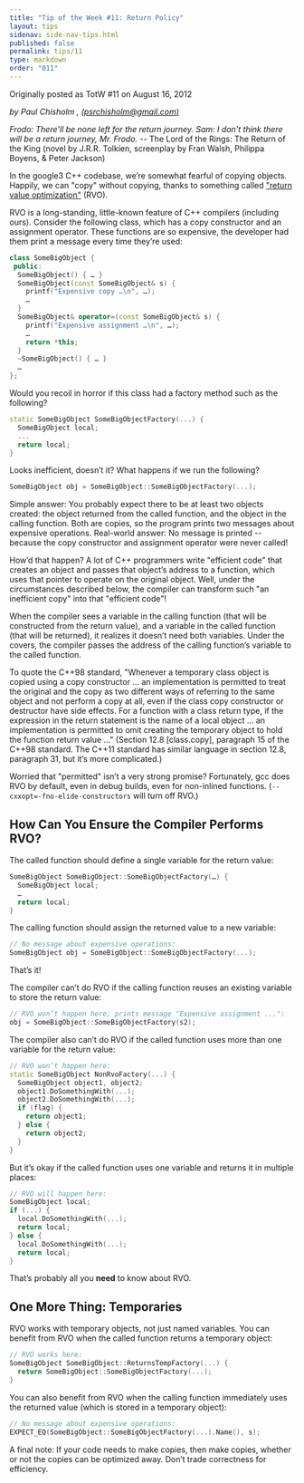 ```yaml
---
title: "Tip of the Week #11: Return Policy"
layout: tips
sidenav: side-nav-tips.html
published: false
permalink: tips/11
type: markdown
order: "011"
---
```


Originally posted as TotW #11 on August 16, 2012

*by Paul Chisholm , [(psrchisholm@gmail.com)](mailto:psrchisholm@gmail.com)*

*Frodo: There'll be none left for the return journey.* *Sam: I don't think there
will be a return journey, Mr. Frodo.* -- The Lord of the Rings: The Return of
the King (novel by J.R.R. Tolkien, screenplay by Fran Walsh, Philippa Boyens, &
Peter Jackson)

In the google3 C++ codebase, we’re somewhat fearful of copying objects. Happily,
we can "copy" without copying, thanks to something called ["return value
optimization"](http://en.wikipedia.org/wiki/Return_value_optimization) (RVO).

RVO is a long-standing, little-known feature of C++ compilers (including ours).
Consider the following class, which has a copy constructor and an assignment
operator. These functions are so expensive, the developer had them print a
message every time they’re used:

```c++
class SomeBigObject {
 public:
  SomeBigObject() { … }
  SomeBigObject(const SomeBigObject& s) {
    printf("Expensive copy …\n", …);
    …
  }
  SomeBigObject& operator=(const SomeBigObject& s) {
    printf("Expensive assignment …\n", …);
    …
    return *this;
  }
  ~SomeBigObject() { … }
  …
};
```

Would you recoil in horror if this class had a factory method such as the
following?

```c++
static SomeBigObject SomeBigObjectFactory(...) {
  SomeBigObject local;
  ...
  return local;
}
```

Looks inefficient, doesn’t it? What happens if we run the following?

```c++
SomeBigObject obj = SomeBigObject::SomeBigObjectFactory(...);
```

Simple answer: You probably expect there to be at least two objects created:
the object returned from the called function, and the object in the calling
function. Both are copies, so the program prints two messages about expensive
operations. Real-world answer: No message is printed -- because the copy
constructor and assignment operator were never called!

How’d that happen? A lot of C++ programmers write "efficient code" that creates
an object and passes that object’s address to a function, which uses that
pointer to operate on the original object. Well, under the circumstances
described below, the compiler can transform such "an inefficient copy" into that
"efficient code"!

When the compiler sees a variable in the calling function (that will be
constructed from the return value), and a variable in the called function (that
will be returned), it realizes it doesn’t need both variables. Under the covers,
the compiler passes the address of the calling function’s variable to the called
function.

To quote the C++98 standard, "Whenever a temporary class object is copied using
a copy constructor ... an implementation is permitted to treat the original and
the copy as two different ways of referring to the same object and not perform a
copy at all, even if the class copy constructor or destructor have side effects.
For a function with a class return type, if the expression in the return
statement is the name of a local object ... an implementation is permitted to omit
creating the temporary object to hold the function return value ..." (Section 12.8
\[class.copy\], paragraph 15 of the C++98 standard. The C++11 standard has similar
language in section 12.8, paragraph 31, but it’s more complicated.)

Worried that "permitted" isn’t a very strong promise? Fortunately, gcc does RVO
by default, even in debug builds, even for non-inlined functions.
(`--cxxopt=-fno-elide-constructors` will turn off RVO.)

## How Can You Ensure the Compiler Performs RVO?

The called function should define a single variable for the return value:

```c++
SomeBigObject SomeBigObject::SomeBigObjectFactory(…) {
  SomeBigObject local;
  …
  return local;
}
```

The calling function should assign the returned value to a new variable:

```c++
// No message about expensive operations:
SomeBigObject obj = SomeBigObject::SomeBigObjectFactory(...);
```

That’s it!

The compiler can’t do RVO if the calling function reuses an existing variable to
store the return value:

```c++
// RVO won’t happen here; prints message "Expensive assignment ...":
obj = SomeBigObject::SomeBigObjectFactory(s2);
```

The compiler also can’t do RVO if the called function uses more than one
variable for the return value:

```c++
// RVO won’t happen here:
static SomeBigObject NonRvoFactory(...) {
  SomeBigObject object1, object2;
  object1.DoSomethingWith(...);
  object2.DoSomethingWith(...);
  if (flag) {
    return object1;
  } else {
    return object2;
  }
}
```

But it’s okay if the called function uses one variable and returns it in
multiple places:

```c++
// RVO will happen here:
SomeBigObject local;
if (...) {
  local.DoSomethingWith(...);
  return local;
} else {
  local.DoSomethingWith(...);
  return local;
}
```

That’s probably all you **need** to know about RVO.

## One More Thing: Temporaries

RVO works with temporary objects, not just named variables. You
can benefit from RVO when the called function returns a temporary object:

```c++
// RVO works here:
SomeBigObject SomeBigObject::ReturnsTempFactory(...) {
  return SomeBigObject::SomeBigObjectFactory(...);
}
```

You can also benefit from RVO when the calling function immediately uses the
returned value (which is stored in a temporary object):

```c++
// No message about expensive operations:
EXPECT_EQ(SomeBigObject::SomeBigObjectFactory(...).Name(), s);
```

A final note: If your code needs to make copies, then make copies, whether or
not the copies can be optimized away. Don’t trade correctness for efficiency.
